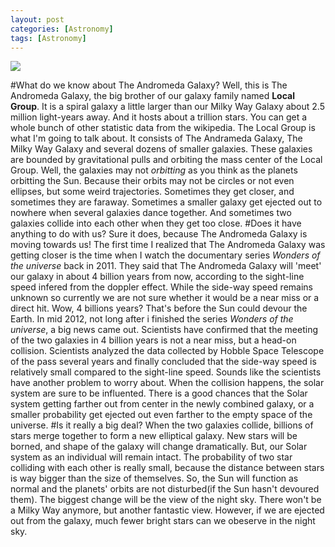 ```yaml
---
layout: post
categories: [Astronomy]
tags: [Astronomy]
---
```


![](http://www.californiaindianeducation.org/science_lab/pics/space_photos/Andromeda_Galaxy.jpg)

#What do we know about The Andromeda Galaxy?
Well, this is The Andromeda Galaxy, the big brother of our galaxy family named **Local Group**. It is a spiral galaxy a little larger than our Milky Way Galaxy about 2.5 million light-years away. And it hosts about a trillion stars. You can get a whole bunch of other statistic data from the wikipedia.
The Local Group is what I'm going to talk about. It consists of The Andrameda Galaxy, The Milky Way Galaxy and several dozens of smaller galaxies. These galaxies are bounded by gravitational pulls and orbiting the mass center of the Local Group. Well, the galaxies may not *orbitting* as you think as the planets orbitting the Sun. Because their orbits may not be circles or not even ellipses, but some weird trajectories. Sometimes they get closer, and sometimes they are faraway. Sometimes a smaller galaxy get ejected out to nowhere when several galaxies dance together. And sometimes two galaxies collide into each other when they get too close.
#Does it have anything to do with us?
Sure it does, because The Andromeda Galaxy is moving towards us! The first time I realized that The Andromeda Galaxy was getting closer is the time when I watch the documentary series *Wonders of the universe* back in 2011. They said that The Andromeda Galaxy will 'meet' our galaxy in about 4 billion years from now, according to the sight-line speed infered from the doppler effect. While the side-way speed remains unknown so currently we are not sure whether it would be a near miss or a direct hit. Wow, 4 billions years? That's before the Sun could devour the Earth. 
In mid 2012, not long after i finished the series *Wonders of the universe*, a big news came out. Scientists have confirmed that the meeting of the two galaxies in 4 billion years is not a near miss, but a head-on collision. Scientists analyzed the data collected by Hobble Space Telescope of the pass several years and finally concluded that the side-way speed is relatively small compared to the sight-line speed. Sounds like the scientists have another problem to worry about.
When the collision happens, the solar system are sure to be influented. There is a good chances that the Solar system getting farther out from center in the newly combined galaxy, or a smaller probability get ejected out even farther to the empty space of the universe. 
#Is it really a big deal?
When the two galaxies collide, billions of stars merge together to form a new elliptical galaxy. New stars will be borned, and shape of the galaxy will change dramatically. But, our Solar system as an individual will remain intact. The probability of two star colliding with each other is really small, because the distance between stars is way bigger than the size of themselves. So, the Sun will function as normal and the planets' orbits are not disturbed(if the Sun hasn't devoured them).
The biggest change will be the view of the night sky. There won't be a Milky Way anymore, but another fantastic view. However, if we are ejected out from the galaxy, much fewer bright stars can we obeserve in the night sky.
